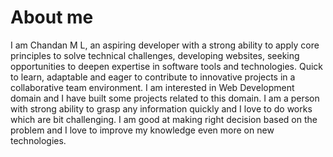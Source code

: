# About me
I am Chandan M L, an aspiring developer with a strong ability to apply core principles to solve technical challenges, developing 
websites, seeking opportunities to deepen expertise in software tools and technologies. Quick to learn, 
adaptable and eager to contribute to innovative projects in a collaborative team environment. 
I am interested in Web Development domain and I have built some projects related to this domain.
I am a person with strong ability to grasp any information quickly and I love to do works which are bit challenging.
I am good at making right decision based on the problem and I love to improve my knowledge even more on new technologies.
